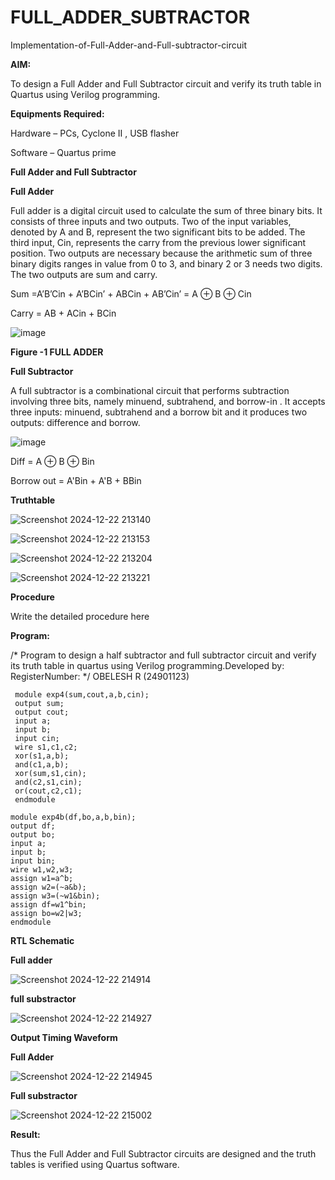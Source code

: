 # FULL_ADDER_SUBTRACTOR

Implementation-of-Full-Adder-and-Full-subtractor-circuit

**AIM:**

To design a Full Adder and Full Subtractor circuit and verify its truth table in Quartus using Verilog programming.

**Equipments Required:**

Hardware – PCs, Cyclone II , USB flasher

Software – Quartus prime

**Full Adder and Full Subtractor**

**Full Adder**

Full adder is a digital circuit used to calculate the sum of three binary bits. It consists of three inputs and two outputs. Two of the input variables, denoted by A and B, represent the two significant bits to be added. The third input, Cin, represents the carry from the previous lower significant position. Two outputs are necessary because the arithmetic sum of three binary digits ranges in value from 0 to 3, and binary 2 or 3 needs two digits. The two outputs are sum and carry.

Sum =A’B’Cin + A’BCin’ + ABCin + AB’Cin’ = A ⊕ B ⊕ Cin 

Carry = AB + ACin + BCin

![image](https://github.com/naavaneetha/FULL_ADDER_SUBTRACTOR/assets/154305477/0f30ba51-5ffb-4198-845f-18e054f675e7)

**Figure -1 FULL ADDER**

**Full Subtractor**

A full subtractor is a combinational circuit that performs subtraction involving three bits, namely minuend, subtrahend, and borrow-in . It accepts three inputs: minuend, subtrahend and a borrow bit and it produces two outputs: difference and borrow.

![image](https://github.com/naavaneetha/FULL_ADDER_SUBTRACTOR/assets/154305477/02b24f51-ab51-4304-9ad6-7b81ffc1ead5)

Diff = A ⊕ B ⊕ Bin 

Borrow out = A'Bin + A'B + BBin

**Truthtable**

![Screenshot 2024-12-22 213140](https://github.com/user-attachments/assets/ed4ca22e-34f1-4374-a3a6-db659052c7ce)

![Screenshot 2024-12-22 213153](https://github.com/user-attachments/assets/dba5193b-a8bb-410b-8e0e-47e69493b15a)

![Screenshot 2024-12-22 213204](https://github.com/user-attachments/assets/1e04ed76-3492-4a66-b785-33387230cc74)

![Screenshot 2024-12-22 213221](https://github.com/user-attachments/assets/38d0c5f9-7094-40ae-b7ec-fea62e05168e)


**Procedure**

Write the detailed procedure here

**Program:**

/* Program to design a half subtractor and full subtractor circuit and verify its truth table in quartus using Verilog programming.Developed by: RegisterNumber:
*/ OBELESH R (24901123)

```
 module exp4(sum,cout,a,b,cin);
 output sum;
 output cout;
 input a;
 input b; 
 input cin;
 wire s1,c1,c2;
 xor(s1,a,b);
 and(c1,a,b);
 xor(sum,s1,cin);
 and(c2,s1,cin);
 or(cout,c2,c1);
 endmodule

```

```
module exp4b(df,bo,a,b,bin);
output df;
output bo;
input a;
input b;
input bin;
wire w1,w2,w3;
assign w1=a^b;
assign w2=(~a&b);
assign w3=(~w1&bin);
assign df=w1^bin;
assign bo=w2|w3;
endmodule

```

**RTL Schematic**

**Full adder**

![Screenshot 2024-12-22 214914](https://github.com/user-attachments/assets/35ee6767-f36a-4e43-89bf-812f33dfe9f2)

**full substractor**

![Screenshot 2024-12-22 214927](https://github.com/user-attachments/assets/3064384a-df78-403c-bb27-a36f46756f9e)


**Output Timing Waveform**

**Full Adder**

![Screenshot 2024-12-22 214945](https://github.com/user-attachments/assets/576dcdaa-85c4-4a51-b0a4-5882b4d9e7ab)

**Full substractor**

![Screenshot 2024-12-22 215002](https://github.com/user-attachments/assets/755c5441-726a-49cb-a1f9-ed444d590759)

**Result:**

Thus the Full Adder and Full Subtractor circuits are designed and the truth tables is verified using Quartus software.




